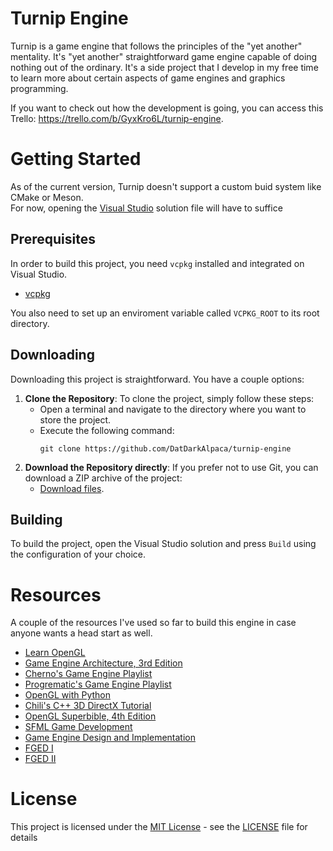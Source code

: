 # Turnip Engine

Turnip is a game engine that follows the principles of the "yet another" mentality. It's "yet another" straightforward game engine capable of doing nothing out of the ordinary. 
It's a side project that I develop in my free time to learn more about certain aspects of game engines and graphics programming.

If you want to check out how the development is going, you can access this Trello: https://trello.com/b/GyxKro6L/turnip-engine.

# Getting Started

As of the current version, Turnip doesn't support a custom buid system like CMake or Meson.  
For now, opening the [Visual Studio](https://visualstudio.microsoft.com/pt-br/downloads/) solution file will have to suffice

## Prerequisites

In order to build this project, you need `vcpkg` installed and integrated on Visual Studio.

- [vcpkg]([https://cmake.org/download/](https://vcpkg.io/en/)https://vcpkg.io/en/)

You also need to set up an enviroment variable called `VCPKG_ROOT` to its root directory.

## Downloading
Downloading this project is straightforward. You have a couple options:

1. **Clone the Repository**: To clone the project, simply follow these steps:
   - Open a terminal and navigate to the directory where you want to store the project.
   - Execute the following command:
     ```
     git clone https://github.com/DatDarkAlpaca/turnip-engine
     ```
2. **Download the Repository directly**: If you prefer not to use Git, you can download a ZIP archive of the project:
   - [Download files](https://github.com/DatDarkAlpaca/turnip-engine/archive/refs/heads/main.zip).

## Building

To build the project, open the Visual Studio solution and press `Build` using the configuration of your choice.

# Resources

A couple of the resources I've used so far to build this engine in case anyone wants a head start as well.

- [Learn OpenGL](https://learnopengl.com)
- [Game Engine Architecture, 3rd Edition](https://www.amazon.com/Engine-Architecture-Third-Jason-Gregory/dp/1138035459)
- [Cherno's Game Engine Playlist](https://www.youtube.com/watch?v=JxIZbV_XjAs&list=PLlrATfBNZ98dC-V-N3m0Go4deliWHPFwT)
- [Progrematic's Game Engine Playlist](https://www.youtube.com/watch?v=wMk182vENjk&list=PL7lh9ryRNHSIzqKzEdYPG94B0uvfqhHpb)
- [OpenGL with Python](https://www.youtube.com/watch?v=LCK1qdp_HhQ&list=PLn3eTxaOtL2PDnEVNwOgZFm5xYPr4dUoR)
- [Chili's C++ 3D DirectX Tutorial](https://www.youtube.com/watch?v=_4FArgOX1I4&list=PLqCJpWy5Fohd3S7ICFXwUomYW0Wv67pDD)
- [OpenGL Superbible, 4th Edition](https://www.amazon.com/OpenGL-SuperBible-Comprehensive-Tutorial-Reference/dp/0321498828)
- [SFML Game Development](https://www.amazon.com/SFML-Game-Development-Jan-Haller/dp/1849696845)
- [Game Engine Design and Implementation](https://www.amazon.com.br/Game-Engine-Design-Implementation-Foundations/dp/0763784516)
- [FGED I](https://foundationsofgameenginedev.com/#fged1)
- [FGED II](https://foundationsofgameenginedev.com/#fged2)

# License

This project is licensed under the [MIT License](https://opensource.org/licenses/MIT) - see the [LICENSE](LICENSE) file for details
